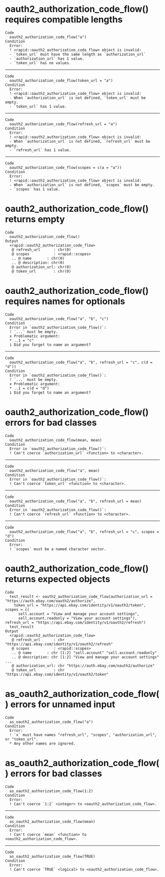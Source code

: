 # oauth2_authorization_code_flow() requires compatible lengths

    Code
      oauth2_authorization_code_flow("a")
    Condition
      Error:
      ! <rapid::oauth2_authorization_code_flow> object is invalid:
      - `token_url` must have the same length as `authorization_url`
      - `authorization_url` has 1 value.
      - `token_url` has no values.

---

    Code
      oauth2_authorization_code_flow(token_url = "a")
    Condition
      Error:
      ! <rapid::oauth2_authorization_code_flow> object is invalid:
      - When `authorization_url` is not defined, `token_url` must be empty.
      - `token_url` has 1 value.

---

    Code
      oauth2_authorization_code_flow(refresh_url = "a")
    Condition
      Error:
      ! <rapid::oauth2_authorization_code_flow> object is invalid:
      - When `authorization_url` is not defined, `refresh_url` must be empty.
      - `refresh_url` has 1 value.

---

    Code
      oauth2_authorization_code_flow(scopes = c(a = "a"))
    Condition
      Error:
      ! <rapid::oauth2_authorization_code_flow> object is invalid:
      - When `authorization_url` is not defined, `scopes` must be empty.
      - `scopes` has 1 value.

# oauth2_authorization_code_flow() returns empty

    Code
      oauth2_authorization_code_flow()
    Output
      <rapid::oauth2_authorization_code_flow>
       @ refresh_url      : chr(0) 
       @ scopes           : <rapid::scopes>
       .. @ name       : chr(0) 
       .. @ description: chr(0) 
       @ authorization_url: chr(0) 
       @ token_url        : chr(0) 

# oauth2_authorization_code_flow() requires names for optionals

    Code
      oauth2_authorization_code_flow("a", "b", "c")
    Condition
      Error in `oauth2_authorization_code_flow()`:
      ! `...` must be empty.
      x Problematic argument:
      * ..1 = "c"
      i Did you forget to name an argument?

---

    Code
      oauth2_authorization_code_flow("a", "b", refresh_url = "c", c(d = "d"))
    Condition
      Error in `oauth2_authorization_code_flow()`:
      ! `...` must be empty.
      x Problematic argument:
      * ..1 = c(d = "d")
      i Did you forget to name an argument?

# oauth2_authorization_code_flow() errors for bad classes

    Code
      oauth2_authorization_code_flow(mean, mean)
    Condition
      Error in `oauth2_authorization_code_flow()`:
      ! Can't coerce `authorization_url` <function> to <character>.

---

    Code
      oauth2_authorization_code_flow("a", mean)
    Condition
      Error in `oauth2_authorization_code_flow()`:
      ! Can't coerce `token_url` <function> to <character>.

---

    Code
      oauth2_authorization_code_flow("a", "b", refresh_url = mean)
    Condition
      Error in `oauth2_authorization_code_flow()`:
      ! Can't coerce `refresh_url` <function> to <character>.

---

    Code
      oauth2_authorization_code_flow("a", "b", refresh_url = "c", scopes = "d")
    Condition
      Error:
      ! `scopes` must be a named character vector.

# oauth2_authorization_code_flow() returns expected objects

    Code
      test_result <- oauth2_authorization_code_flow(authorization_url = "https://auth.ebay.com/oauth2/authorize",
        token_url = "https://api.ebay.com/identity/v1/oauth2/token", scopes = c(
          sell.account = "View and manage your account settings",
          sell.account.readonly = "View your account settings"), refresh_url = "https://api.ebay.com/identity/v1/oauth2/refresh")
      test_result
    Output
      <rapid::oauth2_authorization_code_flow>
       @ refresh_url      : chr "https://api.ebay.com/identity/v1/oauth2/refresh"
       @ scopes           : <rapid::scopes>
       .. @ name       : chr [1:2] "sell.account" "sell.account.readonly"
       .. @ description: chr [1:2] "View and manage your account settings" ...
       @ authorization_url: chr "https://auth.ebay.com/oauth2/authorize"
       @ token_url        : chr "https://api.ebay.com/identity/v1/oauth2/token"

# as_oauth2_authorization_code_flow() errors for unnamed input

    Code
      as_oauth2_authorization_code_flow("a")
    Condition
      Error:
      ! `x` must have names "refresh_url", "scopes", "authorization_url", or "token_url".
      * Any other names are ignored.

# as_oauth2_authorization_code_flow() errors for bad classes

    Code
      as_oauth2_authorization_code_flow(1:2)
    Condition
      Error:
      ! Can't coerce `1:2` <integer> to <oauth2_authorization_code_flow>.

---

    Code
      as_oauth2_authorization_code_flow(mean)
    Condition
      Error:
      ! Can't coerce `mean` <function> to <oauth2_authorization_code_flow>.

---

    Code
      as_oauth2_authorization_code_flow(TRUE)
    Condition
      Error:
      ! Can't coerce `TRUE` <logical> to <oauth2_authorization_code_flow>.

